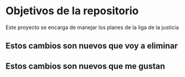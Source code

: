 # Objetivos de la repositorio

Este proyecto se encarga de manejar los planes de la liga de la justicia

## Estos cambios son nuevos que voy a eliminar
## Estos cambios son nuevos que me gustan
